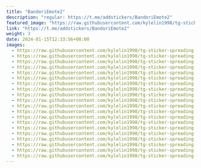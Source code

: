 ```yaml
---
title: "BandoriEmote2"
description: "regular: https://t.me/addstickers/BandoriEmote2"
featured_image: "https://raw.githubusercontent.com/kylelin1998/tg-sticker-spreading-worldwide-images/main/img/bf2f8820-5aa7-47d8-b838-252d50418983.jpg"
link: "https://t.me/addstickers/BandoriEmote2"
weight: 3
date: 2024-01-15T12:33:56+08:00
images:
  - https://raw.githubusercontent.com/kylelin1998/tg-sticker-spreading-worldwide-images/main/img/bf2f8820-5aa7-47d8-b838-252d50418983.jpg
  - https://raw.githubusercontent.com/kylelin1998/tg-sticker-spreading-worldwide-images/main/img/efcc69f5-47a0-43f2-a177-5c0cb9cb6338.jpg
  - https://raw.githubusercontent.com/kylelin1998/tg-sticker-spreading-worldwide-images/main/img/03fe40ee-c7eb-47f2-9526-ec6db4192a5d.jpg
  - https://raw.githubusercontent.com/kylelin1998/tg-sticker-spreading-worldwide-images/main/img/8f27b899-0ff7-45d8-9d11-bb87bc3ab2f6.jpg
  - https://raw.githubusercontent.com/kylelin1998/tg-sticker-spreading-worldwide-images/main/img/e3fa340a-a870-4f68-8b98-f88a875d0243.jpg
  - https://raw.githubusercontent.com/kylelin1998/tg-sticker-spreading-worldwide-images/main/img/132cf6a3-540f-4f76-84ba-61521d47d736.jpg
  - https://raw.githubusercontent.com/kylelin1998/tg-sticker-spreading-worldwide-images/main/img/34cf3ba1-65b1-452c-857c-79b9d8c78c77.jpg
  - https://raw.githubusercontent.com/kylelin1998/tg-sticker-spreading-worldwide-images/main/img/d7677ae7-94e3-4177-aa1d-b779a552b123.jpg
  - https://raw.githubusercontent.com/kylelin1998/tg-sticker-spreading-worldwide-images/main/img/d4e8d8fd-0d0d-4045-9b20-78c789331115.jpg
  - https://raw.githubusercontent.com/kylelin1998/tg-sticker-spreading-worldwide-images/main/img/7aea7a56-b6bb-4382-80f0-8301f0aea1af.jpg
  - https://raw.githubusercontent.com/kylelin1998/tg-sticker-spreading-worldwide-images/main/img/c8ce0726-54b2-437f-8870-4d528d7503c5.jpg
  - https://raw.githubusercontent.com/kylelin1998/tg-sticker-spreading-worldwide-images/main/img/13e60f7e-b22f-4504-bdf0-de074e4f0083.jpg
  - https://raw.githubusercontent.com/kylelin1998/tg-sticker-spreading-worldwide-images/main/img/3cbfece5-637c-4b2c-ab60-f3d988080602.jpg
  - https://raw.githubusercontent.com/kylelin1998/tg-sticker-spreading-worldwide-images/main/img/44655fc7-501e-42e0-9da9-1e66c1b0d782.jpg
  - https://raw.githubusercontent.com/kylelin1998/tg-sticker-spreading-worldwide-images/main/img/b4fa33f3-a4b2-4a10-ada5-affb88ea9313.jpg
  - https://raw.githubusercontent.com/kylelin1998/tg-sticker-spreading-worldwide-images/main/img/d47f0289-0c4d-4e16-8149-4bbd05a4f8fe.jpg
  - https://raw.githubusercontent.com/kylelin1998/tg-sticker-spreading-worldwide-images/main/img/85551ae7-6029-45e7-aa93-6b591c0b64d3.jpg
  - https://raw.githubusercontent.com/kylelin1998/tg-sticker-spreading-worldwide-images/main/img/4477f281-3a8d-41ed-88b8-9cbf6c43c9f4.jpg
  - https://raw.githubusercontent.com/kylelin1998/tg-sticker-spreading-worldwide-images/main/img/76de417e-26cb-448b-b9af-e544dcf8f5e7.jpg
  - https://raw.githubusercontent.com/kylelin1998/tg-sticker-spreading-worldwide-images/main/img/81c17c1f-9cfa-4ee0-a1a3-7362a61f591a.jpg
---
```

